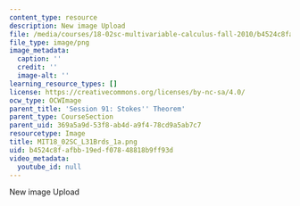 ```yaml
---
content_type: resource
description: New image Upload
file: /media/courses/18-02sc-multivariable-calculus-fall-2010/b4524c8fafbb19edf07848818b9ff93d_MIT18_02SC_L31Brds_1a.png
file_type: image/png
image_metadata:
  caption: ''
  credit: ''
  image-alt: ''
learning_resource_types: []
license: https://creativecommons.org/licenses/by-nc-sa/4.0/
ocw_type: OCWImage
parent_title: 'Session 91: Stokes'' Theorem'
parent_type: CourseSection
parent_uid: 369a5a9d-53f8-ab4d-a9f4-78cd9a5ab7c7
resourcetype: Image
title: MIT18_02SC_L31Brds_1a.png
uid: b4524c8f-afbb-19ed-f078-48818b9ff93d
video_metadata:
  youtube_id: null
---
```

New image Upload